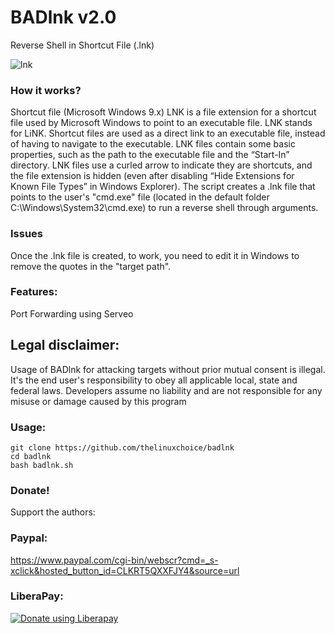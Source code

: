 # BADlnk v2.0


Reverse Shell in Shortcut File (.lnk)

![lnk](https://user-images.githubusercontent.com/34893261/66158011-6248c900-e5fb-11e9-84ad-ab04df52786c.png)

### How it works?

Shortcut file (Microsoft Windows 9.x)
LNK is a file extension for a shortcut file used by Microsoft Windows to point to an executable file. LNK stands for LiNK. Shortcut files are used as a direct link to an executable file, instead of having to navigate to the executable. LNK files contain some basic properties, such as the path to the executable file and the “Start-In” directory. LNK files use a curled arrow to indicate they are shortcuts, and the file extension is hidden (even after disabling “Hide Extensions for Known File Types” in Windows Explorer).
The script creates a .lnk file that points to the user's "cmd.exe" file (located in the default folder C:\Windows\System32\cmd.exe) to run a reverse shell through arguments.

### Issues

Once the .lnk file is created, to work, you need to edit it in Windows to remove the quotes in the "target path".

### Features:
Port Forwarding using Serveo

## Legal disclaimer:

Usage of BADlnk for attacking targets without prior mutual consent is illegal. It's the end user's responsibility to obey all applicable local, state and federal laws. Developers assume no liability and are not responsible for any misuse or damage caused by this program 

### Usage:
```
git clone https://github.com/thelinuxchoice/badlnk
cd badlnk
bash badlnk.sh
```

### Donate!
Support the authors:
### Paypal:
https://www.paypal.com/cgi-bin/webscr?cmd=_s-xclick&hosted_button_id=CLKRT5QXXFJY4&source=url
### LiberaPay:
<noscript><a href="https://liberapay.com/thelinuxchoice/donate"><img alt="Donate using Liberapay" src="https://liberapay.com/assets/widgets/donate.svg"></a></noscript>
